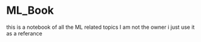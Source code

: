 # ML_Book
this is a notebook of all the ML related topics
I am not the owner
i just use it as a referance
